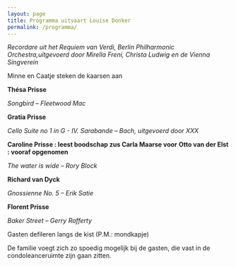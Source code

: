 ```yaml
---
layout: page
title: Programma uitvaart Louise Donker
permalink: /programma/
---
```


*Recordare uit het Requiem van Verdi, Berlin Philharmonic Orchestra,uitgevoerd door Mirella Freni, Christa Ludwig en de Vienna Singverein*

Minne en Caatje steken de kaarsen aan

**Thésa Prisse**

*Songbird – Fleetwood Mac*

**Gratia Prisse**

*Cello Suite no 1 in G - IV. Sarabande – Bach, uitgevoerd door XXX*

**Caroline Prisse : leest boodschap zus Carla Maarse voor**
**Otto van der Elst : vooraf opgenomen**

*The water is wide – Rory Block*

**Richard van Dyck**

*Gnossienne No. 5 – Erik Satie*

**Florent Prisse**

*Baker Street – Gerry Rafferty*

Gasten defileren langs de kist (P.M.: mondkapje)

De familie voegt zich zo spoedig mogelijk bij de gasten, die vast in de condoleanceruimte zijn gaan zitten.
